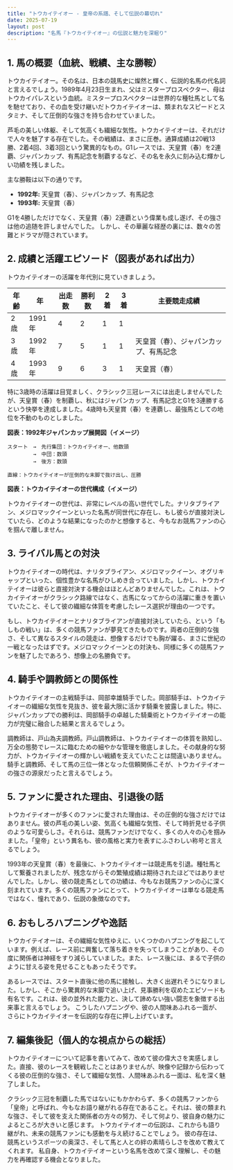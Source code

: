 ```yaml
---
title: "トウカイテイオー - 皇帝の系譜、そして伝説の幕切れ"
date: 2025-07-19
layout: post
description: "名馬『トウカイテイオー』の伝説と魅力を深堀り"
---
```


## 1. 馬の概要（血統、戦績、主な勝鞍）

トウカイテイオー。その名は、日本の競馬史に燦然と輝く、伝説的名馬の代名詞と言えるでしょう。1989年4月23日生まれ、父はミスタープロスペクター、母はトウカイパレスという血統。ミスタープロスペクターは世界的な種牡馬として名を馳せており、その血を受け継いだトウカイテイオーは、類まれなスピードとスタミナ、そして圧倒的な強さを持ち合わせていました。

芦毛の美しい体躯、そして気高くも繊細な気性。トウカイテイオーは、それだけで人々を魅了する存在でした。その戦績は、まさに圧巻。通算成績は20戦13勝、2着4回、3着3回という驚異的なもの。G1レースでは、天皇賞（春）を2連覇、ジャパンカップ、有馬記念を制覇するなど、その名を永久に刻み込む輝かしい功績を残しました。

主な勝鞍は以下の通りです。

* **1992年:** 天皇賞（春）、ジャパンカップ、有馬記念
* **1993年:** 天皇賞（春）

G1を4勝しただけでなく、天皇賞（春）2連覇という偉業も成し遂げ、その強さは他の追随を許しませんでした。  しかし、その華麗な経歴の裏には、数々の苦難とドラマが隠されています。


## 2. 成績と活躍エピソード（図表があれば出力）

トウカイテイオーの活躍を年代別に見ていきましょう。

| 年齢 | 年 | 出走数 | 勝利数 | 2着 | 3着 | 主要競走成績 |
|---|---|---|---|---|---|---|
| 2歳 | 1991年 | 4 | 2 | 1 | 1 |  |
| 3歳 | 1992年 | 7 | 5 | 1 | 1 | 天皇賞（春）、ジャパンカップ、有馬記念 |
| 4歳 | 1993年 | 9 | 6 | 3 | 1 | 天皇賞（春） |

特に3歳時の活躍は目覚ましく、クラシック三冠レースには出走しませんでしたが、天皇賞（春）を制覇し、秋にはジャパンカップ、有馬記念とG1を3連勝するという快挙を達成しました。4歳時も天皇賞（春）を連覇し、最強馬としての地位を不動のものとしました。

**図表：1992年ジャパンカップ展開図（イメージ）**

```
スタート　→　先行集団：トウカイテイオー、他数頭
　　　　　→　中団：数頭
　　　　　→　後方：数頭

直線：トウカイテイオーが圧倒的な末脚で抜け出し、圧勝
```

**図表：トウカイテイオーの世代構成（イメージ）**

トウカイテイオーの世代は、非常にレベルの高い世代でした。ナリタブライアン、メジロマックイーンといった名馬が同世代に存在し、もし彼らが直接対決していたら、どのような結果になったのかと想像すると、今もなお競馬ファンの心を掴んで離しません。


## 3. ライバル馬との対決

トウカイテイオーの時代は、ナリタブライアン、メジロマックイーン、オグリキャップといった、個性豊かな名馬がひしめき合っていました。しかし、トウカイテイオーは彼らと直接対決する機会はほとんどありませんでした。これは、トウカイテイオーがクラシック路線ではなく、古馬になってからの活躍に重きを置いていたこと、そして彼の繊細な体質を考慮したレース選択が理由の一つです。

もし、トウカイテイオーとナリタブライアンが直接対決していたら、という「もしもの戦い」は、多くの競馬ファンが夢見てきたものです。両者の圧倒的な強さ、そして異なるスタイルの競走は、想像するだけでも胸が躍る、まさに世紀の一戦となったはずです。メジロマックイーンとの対決も、同様に多くの競馬ファンを魅了したであろう、想像上の名勝負です。


## 4. 騎手や調教師との関係性

トウカイテイオーの主戦騎手は、岡部幸雄騎手でした。岡部騎手は、トウカイテイオーの繊細な気性を見抜き、彼を最大限に活かす騎乗を披露しました。特に、ジャパンカップでの勝利は、岡部騎手の卓越した騎乗術とトウカイテイオーの能力が完璧に融合した結果と言えるでしょう。

調教師は、戸山為夫調教師。戸山調教師は、トウカイテイオーの体質を熟知し、万全の態勢でレースに臨むための細やかな管理を徹底しました。その献身的な努力が、トウカイテイオーの輝かしい戦績を支えていたことは間違いありません。騎手と調教師、そして馬の三位一体となった信頼関係こそが、トウカイテイオーの強さの源泉だったと言えるでしょう。


## 5. ファンに愛された理由、引退後の話

トウカイテイオーが多くのファンに愛された理由は、その圧倒的な強さだけではありません。彼の芦毛の美しい姿、気高くも繊細な気性、そして時折見せる子供のような可愛らしさ。それらは、競馬ファンだけでなく、多くの人々の心を掴みました。「皇帝」という異名も、彼の風格と実力を表すにふさわしい称号と言えるでしょう。

1993年の天皇賞（春）を最後に、トウカイテイオーは競走馬を引退。種牡馬として繋養されましたが、残念ながらその繁殖成績は期待されたほどではありませんでした。しかし、彼の競走馬としての功績は、今もなお競馬ファンの心に深く刻まれています。多くの競馬ファンにとって、トウカイテイオーは単なる競走馬ではなく、憧れであり、伝説の象徴なのです。


## 6. おもしろハプニングや逸話

トウカイテイオーは、その繊細な気性ゆえに、いくつかのハプニングを起こしています。例えば、レース前に興奮して落ち着きを失ってしまうことがあり、その度に関係者は神経をすり減らしていました。また、レース後には、まるで子供のように甘える姿を見せることもあったそうです。

あるレースでは、スタート直後に他の馬に接触し、大きく出遅れそうになりました。しかし、そこから驚異的な末脚で追い上げ、見事勝利を収めたエピソードも有名です。これは、彼の並外れた能力と、決して諦めない強い闘志を象徴する出来事と言えるでしょう。  こうしたハプニングや、彼の人間味あふれる一面が、さらにトウカイテイオーを伝説的な存在に押し上げています。


## 7. 編集後記（個人的な視点からの総括）

トウカイテイオーについて記事を書いてみて、改めて彼の偉大さを実感しました。直接、彼のレースを観戦したことはありませんが、映像や記録から伝わってくる彼の圧倒的な強さ、そして繊細な気性、人間味あふれる一面は、私を深く魅了しました。

クラシック三冠を制覇した馬ではないにもかかわらず、多くの競馬ファンから「皇帝」と呼ばれ、今もなお語り継がれる存在であること。それは、彼の類まれな強さ、そして彼を支えた関係者の方々の努力、そして何より、彼自身の魅力によるところが大きいと感じます。  トウカイテイオーの伝説は、これからも語り継がれ、未来の競馬ファンにも感動を与え続けることでしょう。  彼の存在は、競馬というスポーツの奥深さ、そして馬と人との絆の素晴らしさを改めて教えてくれます。  私自身、トウカイテイオーという名馬を改めて深く理解し、その魅力を再確認する機会となりました。
